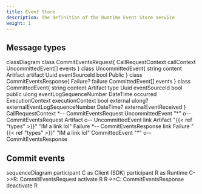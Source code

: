 ```yaml
---
title: Event Store
description: The definition of the Runtime Event Store service
weight: 1
---
```


## Message types
<div class="mermaid">
classDiagram
    class CommitEventsRequest{
        CallRequestContext callContext
        UncommittedEvent[] events
    }
    class UncommittedEvent{
        string content
        Artifact artifact
        Uuid eventSourceId
        bool Public
    }
    class CommitEventsResponse{
        Failure? failure
        CommittedEvent[] events
    }
    class CommittedEvent{
        string content
        Artifact type
        Uuid eventSourceId
        bool public
        ulong eventLogSequenceNumber
        DateTime occurred
        ExecutionContext executionContext
        bool external
        ulong? externalEventLogSequenceNumber
        DateTime? externalEventReceived
    }
    CallRequestContext *-- CommitEventsRequest
    UncommittedEvent "*" o-- CommitEventsRequest
    Artifact o-- UncommittedEvent
    link Artifact "{{< ref "types" >}}" "IM a link lol"
    Failure *-- CommitEventsResponse
    link Failure "{{< ref "types" >}}" "IM a link lol"
    CommittedEvent "*" o-- CommitEventsResponse
</div>

## Commit events
<div class="mermaid">
sequenceDiagram
    participant C as Client (SDK)
    participant R as Runtime
    C->>R: CommitEventsRequest
    activate R
    R->>C: CommitEventsResponse
    deactivate R
</div>
